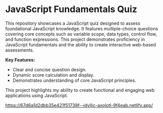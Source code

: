 # JavaScript Fundamentals Quiz

This repository showcases a JavaScript quiz designed to assess foundational JavaScript knowledge. It features multiple-choice questions covering core concepts such as variable scope, data types, control flow, and function expressions. This project demonstrates proficiency in JavaScript fundamentals and the ability to create interactive web-based assessments.

**Key Features:**

* Clear and concise question design.
* Dynamic score calculation and display.
* Demonstrates understanding of core JavaScript principles.

This project highlights my ability to create functional and engaging web applications using JavaScript.


https://67d6a1d2dbb35e421f51738f--idyllic-axolotl-9f4eab.netlify.app/
